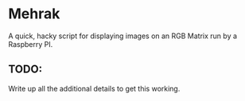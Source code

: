 # Mehrak
A quick, hacky script for displaying images on an RGB Matrix run by a Raspberry PI.

## TODO:
Write up all the additional details to get this working.

